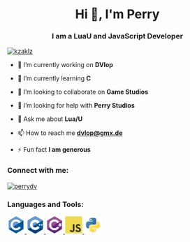 <h1 align="center">Hi 👋, I'm Perry</h1>
<h3 align="center">I am a LuaU and JavaScript Developer</h3>

<p align="left"> <a href="https://twitter.com/kzaklz" target="blank"><img src="https://img.shields.io/twitter/follow/perrydv?logo=twitter&style=for-the-badge" alt="kzaklz" /></a> </p>

- 🔭 I’m currently working on **DVlop**

- 🌱 I’m currently learning **C**

- 👯 I’m looking to collaborate on **Game Studios**

- 🤝 I’m looking for help with **Perry Studios**

- 💬 Ask me about **Lua/U**

- 📫 How to reach me **dvlop@gmx.de**

- ⚡ Fun fact **I am generous**

<h3 align="left">Connect with me:</h3>
<p align="left">
<a href="https://twitter.com/perrydv" target="blank"><img align="center" src="https://raw.githubusercontent.com/rahuldkjain/github-profile-readme-generator/master/src/images/icons/Social/twitter.svg" alt="perrydv" height="30" width="40" /></a>
</p>

<h3 align="left">Languages and Tools:</h3>
<p align="left"> <a href="https://www.cprogramming.com/" target="_blank" rel="noreferrer"> <img src="https://raw.githubusercontent.com/devicons/devicon/master/icons/c/c-original.svg" alt="c" width="40" height="40"/> </a> <a href="https://www.w3schools.com/cpp/" target="_blank" rel="noreferrer"> <img src="https://raw.githubusercontent.com/devicons/devicon/master/icons/cplusplus/cplusplus-original.svg" alt="cplusplus" width="40" height="40"/> </a> <a href="https://www.w3schools.com/cs/" target="_blank" rel="noreferrer"> <img src="https://raw.githubusercontent.com/devicons/devicon/master/icons/csharp/csharp-original.svg" alt="csharp" width="40" height="40"/> </a> <a href="https://developer.mozilla.org/en-US/docs/Web/JavaScript" target="_blank" rel="noreferrer"> <img src="https://raw.githubusercontent.com/devicons/devicon/master/icons/javascript/javascript-original.svg" alt="javascript" width="40" height="40"/> </a> <a href="https://www.python.org" target="_blank" rel="noreferrer"> <img src="https://raw.githubusercontent.com/devicons/devicon/master/icons/python/python-original.svg" alt="python" width="40" height="40"/> </a> </p>
